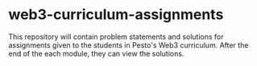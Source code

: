 # web3-curriculum-assignments
This repository will contain problem statements and solutions for assignments given to the students in Pesto's Web3 curriculum. After the end of the each module, they can view the solutions.

